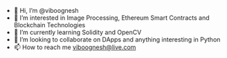 - 👋 Hi, I’m @viboognesh
- 👀 I’m interested in Image Processing, Ethereum Smart Contracts and Blockchain Technologies
- 🌱 I’m currently learning Solidity and OpenCV
- 💞️ I’m looking to collaborate on DApps and anything interesting in Python
- 📫 How to reach me viboognesh@live.com

<!---
viboognesh/viboognesh is a ✨ special ✨ repository because its `README.md` (this file) appears on your GitHub profile.
You can click the Preview link to take a look at your changes.
--->
